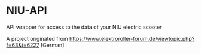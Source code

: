 # NIU-API
API wrapper for access to the data of your NIU electric scooter

A project originated from https://www.elektroroller-forum.de/viewtopic.php?f=63&t=6227 [German]
